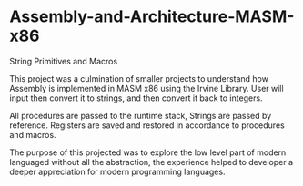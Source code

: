 # Assembly-and-Architecture-MASM-x86
String Primitives and Macros

This project was a culmination of smaller projects to understand how Assembly is implemented in MASM x86 using the Irvine Library. User will input then convert it to strings, and then convert it back to integers. 

All procedures are passed to the runtime stack, Strings are passed by reference. Registers are saved and restored in accordance to procedures and macros. 

The purpose of this projected was to explore the low level part of modern languaged without all the abstraction, the experience helped to developer a deeper appreciation for modern programming languages. 
